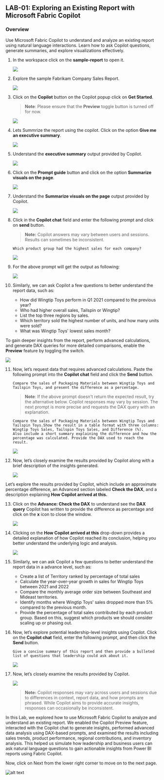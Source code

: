 ## LAB-01: Exploring an Existing Report with Microsoft Fabric Copilot

### Overview

Use Microsoft Fabric Copilot to understand and analyze an existing report using natural language interactions. Learn how to ask Copilot questions, generate summaries, and explore visualizations effectively.

1. In the **<inject key= "WorkspaceName" enableCopy="false"/>** workspace click on the **sample-report** to open it.

    ![](media1/1.1.png)

2. Explore the sample Fabrikam Company Sales Report.

    ![](media1/report.png)

3. Click on the **Copilot** button on the Copilot popup click on **Get Started**.

    >**Note**: Please ensure that the **Preview** toggle button is turned off for now.

    ![](media1/1.3.png)

4. Lets Summrize the report using the copilot. Click on the option **Give me an executive summary**. 

    ![](media1/1.4.png)

5. Understand the **executive summary** output provided by Copilot.

    ![](media1/1.5.png)    

6. Click on the **Prompt guide** button and click on the option **Summarize visuals on the page**.

    ![](media1/1.6.png)

7. Understand the **Summarize visuals on the page** output provided by Copilot.

    ![](media1/1.7.png)

8. Click in the **Copilot chat** field and enter the following prompt and click on **send** button.

    >**Note:** Copilot answers may vary between users and sessions. Results can sometimes be inconsistent.

    ```
    Which product group had the highest sales for each company?
    ```

    ![](media1/1.8.png)

9. For the above prompt will get the output as following:

    ![](media1/1.9.png)

10. Similarly, we can ask Copilot a few questions to better understand the report data, such as:

    - How did Wingtip Toys perform in Q1 2021 compared to the previous year?
    - Who had higher overall sales, Tailspin or Wingtip?
    - List the top three regions by sales.
    - Which territory sold the highest number of units, and how many units were sold?
    - What was Wingtip Toys' lowest sales month?

To gain deeper insights from the report, perform advanced calculations, and generate DAX queries for more detailed comparisons, enable the **Preview** feature by toggling the switch.

![](media1/1.10.png)

11. Now, let’s request data that requires advanced calculations. Paste the following prompt into the **Copilot chat** field and click the **Send** button.

    ```
    Compare the sales of Packaging Materials between Wingtip Toys and Tailspin Toys, and present the difference as a percentage.
    ```
    >**Note**: If the above prompt doesn't return the expected result, try the alternative below. Copilot responses may vary by session. The next prompt is more precise and requests the DAX query with an explanation.

    ```
    Compare the sales of Packaging Materials between Wingtip Toys and Tailspin Toys.Show the result in a table format with three columns:
    Wingtip Toys Sales, Tailspin Toys Sales, and Difference (%).
    Also include a short summary explaining the difference and how the percentage was calculated. Provide the DAX used to reach the result.
    ```

    ![](media1/1.11.png)

12. Now, let’s closely examine the results provided by Copilot along with a brief description of the insights generated.

    ![](media1/1.12.png)


Let’s explore the results provided by Copilot, which include an approximate percentage difference, an Advanced section labeled **Check the DAX**, and a description explaining **How Copilot arrived at this.**

13. Click on the **Advance: Check the DAX** to understand see the **DAX query** Copilot has written to provide the difference as percentage and click on the **x** icon to close the window.

    ![](media1/1.13.png)

14. Clicking on the **How Copilot arrived at this** drop-down provides a detailed explanation of how Copilot reached its conclusion, helping you better understand the underlying logic and analysis. 

    ![](media1/1.14.png)

15. Similarly, we can ask Copilot a few questions to better understand the report data in a advance level, such as:

    - Create a list of Territory ranked by percentage of total sales
    - Calculate the year-over-year growth in sales for Wingtip Toys between 2021 and 2022
    - Compare the monthly average order size between Southeast and Mideast territories.
    - Identify months where Wingtip Toys' sales dropped more than 5% compared to the previous month.
    - Provide the percentage of total sales contributed by each product group. Based on this, suggest which products we should consider scaling up or phasing out.

16. Now, let’s explore potential leadership-level insights using Copilot. Click on the **Copilot chat** field, enter the following prompt, and then click the **Send** button.
    
    ```
    Give a concise summary of this report and then provide a bulleted list of questions that leadership could ask about it.
    ```
    ![](media1/1.16.png)

17. Now, let’s closely examine the results provided by Copilot.

    ![](media1/1.17.png)

    >**Note:** Copilot responses may vary across users and sessions due to differences in context, report data, and how prompts are phrased. While Copilot aims to provide accurate insights, responses can occasionally be inconsistent.

In this Lab, we explored how to use Microsoft Fabric Copilot to analyze and understand an existing report. We enabled the Copilot Preview feature, interacted with the Copilot chat to generate insights, performed advanced data analysis using DAX-based prompts, and examined the results including sales trends, product performance, regional contributions, and inventory analysis. This helped us simulate how leadership and business users can ask natural language questions to gain actionable insights from Power BI reports using Fabric Copilot.

Now, click on Next from the lower right corner to move on to the next page.

![alt text](media/nextpage.png)